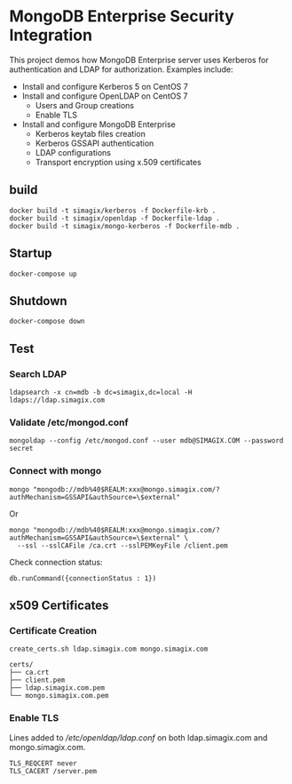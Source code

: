 # MongoDB Enterprise Security Integration
This project demos how MongoDB Enterprise server uses Kerberos for authentication and LDAP for authorization.  Examples include:

- Install and configure Kerberos 5 on CentOS 7
- Install and configure OpenLDAP on CentOS 7
  - Users and Group creations
  - Enable TLS
- Install and configure MongoDB Enterprise
  - Kerberos keytab files creation
  - Kerberos GSSAPI authentication
  - LDAP configurations
  - Transport encryption using x.509 certificates

## build
```
docker build -t simagix/kerberos -f Dockerfile-krb .
docker build -t simagix/openldap -f Dockerfile-ldap .
docker build -t simagix/mongo-kerberos -f Dockerfile-mdb .
```

## Startup
```
docker-compose up
```

## Shutdown
```
docker-compose down
```

## Test
### Search LDAP
```
ldapsearch -x cn=mdb -b dc=simagix,dc=local -H ldaps://ldap.simagix.com
```

### Validate /etc/mongod.conf
```
mongoldap --config /etc/mongod.conf --user mdb@SIMAGIX.COM --password secret
```

### Connect with mongo
```
mongo "mongodb://mdb%40$REALM:xxx@mongo.simagix.com/?authMechanism=GSSAPI&authSource=\$external"
```

Or

```
mongo "mongodb://mdb%40$REALM:xxx@mongo.simagix.com/?authMechanism=GSSAPI&authSource=\$external" \
  --ssl --sslCAFile /ca.crt --sslPEMKeyFile /client.pem
```

Check connection status:
```
db.runCommand({connectionStatus : 1})
```

## x509 Certificates
### Certificate Creation
```
create_certs.sh ldap.simagix.com mongo.simagix.com

certs/
├── ca.crt
├── client.pem
├── ldap.simagix.com.pem
└── mongo.simagix.com.pem
```

### Enable TLS
Lines added to */etc/openldap/ldap.conf* on both ldap.simagix.com and mongo.simagix.com.
```
TLS_REQCERT never
TLS_CACERT /server.pem
```

